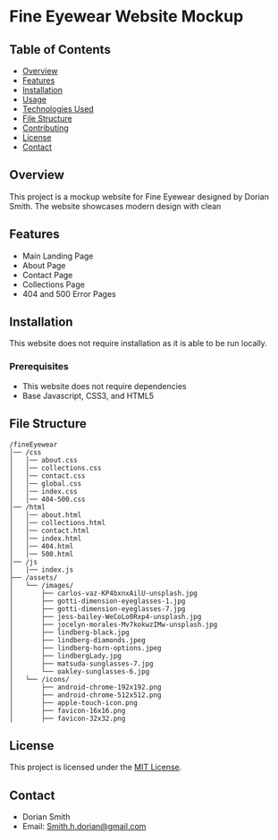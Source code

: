 # Fine Eyewear Website Mockup

## Table of Contents
- [Overview](#overview)
- [Features](#features)
- [Installation](#installation)
- [Usage](#usage)
- [Technologies Used](#technologies-used)
- [File Structure](#file-structure)
- [Contributing](#contributing)
- [License](#license)
- [Contact](#contact)

## Overview
This project is a mockup website for Fine Eyewear designed by Dorian Smith. The website showcases modern design with clean 

## Features
- Main Landing Page
- About Page
- Contact Page
- Collections Page
- 404 and 500 Error Pages

## Installation
This website does not require installation as it is able to be run locally.
### Prerequisites
- This website does not require dependencies
- Base Javascript, CSS3, and HTML5

## File Structure
```
/fineEyewear
│── /css
│   │── about.css
│   │── collections.css
│   │── contact.css
│   │── global.css
│   │── index.css
│   │── 404-500.css
│── /html
│   │── about.html
│   │── collections.html
│   │── contact.html
│   │── index.html
│   │── 404.html
│   │── 500.html
│── /js
│   │── index.js
├── /assets/
│   └── /images/
│       ├── carlos-vaz-KP4bxnxAilU-unsplash.jpg
│       ├── gotti-dimension-eyeglasses-1.jpg
│       ├── gotti-dimension-eyeglasses-7.jpg
│       ├── jess-bailey-WeCoLo0Rxp4-unsplash.jpg
│       ├── jocelyn-morales-Mv7kokwzIMw-unsplash.jpg
│       ├── lindberg-black.jpg
│       ├── lindberg-diamonds.jpeg
│       ├── lindberg-horn-options.jpeg
│       ├── lindbergLady.jpg
│       ├── matsuda-sunglasses-7.jpg
│       └── oakley-sunglasses-6.jpg
│   └── /icons/
│       ├── android-chrome-192x192.png
│       ├── android-chrome-512x512.png
│       ├── apple-touch-icon.png
│       ├── favicon-16x16.png
│       ├── favicon-32x32.png
```
## License
This project is licensed under the [MIT License](LICENSE).

## Contact
- Dorian Smith
- Email: Smith.h.dorian@gmail.com